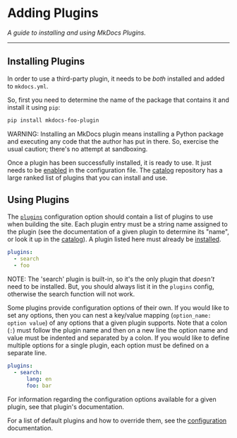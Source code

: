 # Adding Plugins

*A guide to installing and using MkDocs Plugins.*

---

## Installing Plugins

In order to use a third-party plugin, it needs to be *both* installed and added to `mkdocs.yml`.

So, first you need to determine the name of the package that contains it and install it using `pip`:

```bash
pip install mkdocs-foo-plugin
```

WARNING: Installing an MkDocs plugin means installing a Python package and executing any code that the author has put in there. So, exercise the usual caution; there's no attempt at sandboxing.

Once a plugin has been successfully installed, it is ready to use. It just needs
to be [enabled](#using-plugins) in the configuration file. The [catalog]
repository has a large ranked list of plugins that you can install and use.

## Using Plugins

The [`plugins`][config] configuration option should contain a list of plugins to
use when building the site. Each plugin entry must be a string name assigned to the
plugin (see the documentation of a given plugin to determine its "name", or look it up in the [catalog]). A
plugin listed here must already be [installed](#installing-plugins).

```yaml
plugins:
  - search
  - foo
```

NOTE: The 'search' plugin is built-in, so it's the only plugin that *doesn't* need to be installed. But, you should always list it in the `plugins` config, otherwise the search function will not work.

Some plugins provide configuration options of their own. If you would like
to set any options, then you can nest a key/value mapping
(`option_name: option value`) of any options that a given plugin supports. Note
that a colon (`:`) must follow the plugin name and then on a new line the option
name and value must be indented and separated by a colon. If you would like to
define multiple options for a single plugin, each option must be defined on a
separate line.

```yaml
plugins:
  - search:
      lang: en
      foo: bar
```

For information regarding the configuration options available for a given plugin,
see that plugin's documentation.

For a list of default plugins and how to override them, see the
[configuration][config] documentation.

[catalog]: https://github.com/mkdocs/catalog
[config]: ../user-guide/configuration.md#plugins
